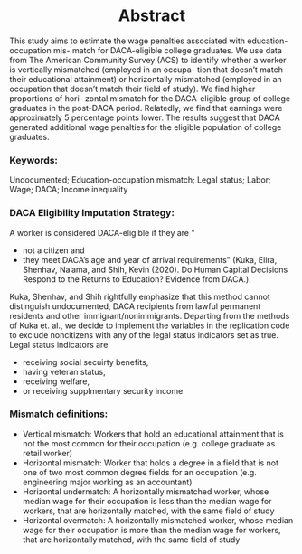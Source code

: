 <h1 align="center">Abstract</h1>
This study aims to estimate the wage penalties associated with education-occupation mis-
match for DACA-eligible college graduates. We use data from The American Community
Survey (ACS) to identify whether a worker is vertically mismatched (employed in an occupa-
tion that doesn’t match their educational attainment) or horizontally mismatched (employed
in an occupation that doesn’t match their field of study). We find higher proportions of hori-
zontal mismatch for the DACA-eligible group of college graduates in the post-DACA period.
Relatedly, we find that earnings were approximately 5 percentage points lower. The results
suggest that DACA generated additional wage penalties for the eligible population of college
graduates.

<h3>Keywords:</h3>
 Undocumented; Education-occupation mismatch; Legal status; Labor; Wage;
DACA; Income inequality


<h3>DACA Eligibility Imputation Strategy:</h3>

A worker is considered DACA-eligible if they are " 
- not a citizen and
- they meet DACA’s age and year of arrival requirements" (Kuka, Elira, Shenhav, Na’ama, and Shih, Kevin (2020). Do Human Capital Decisions Respond to
the Returns to Education? Evidence from DACA.).

Kuka, Shenhav, and Shih rightfully emphasize that this method cannot distinguish undocumented, DACA recipients from lawful permanent residents and other immigrant/nonimmigrants. Departing from the methods of Kuka et. al., we decide to implement the variables in the replication code to exclude noncitizens with any of the legal status indicators set as true. Legal status indicators are
- receiving social secuirty benefits,
- having veteran status,
- receiving welfare,
- or receiving supplmentary security income

<h3>Mismatch definitions:</h3>

- Vertical mismatch: Workers that hold an educational attainment that is not the most common for their occupation (e.g. college graduate as retail worker)
- Horizontal mismatch: Worker that holds a degree in a field that is not one of two most common degree fields for an occupation (e.g. engineering major working as an accountant)
- Horizontal undermatch: A horizontally mismatched worker, whose median wage for their occupation is less than the median wage for workers, that are horizontally matched, with the same field of study
- Horizontal overmatch: A horizontally mismatched worker, whose median wage for their occupation is more than the median wage for workers, that are horizontally matched, with the same field of study
